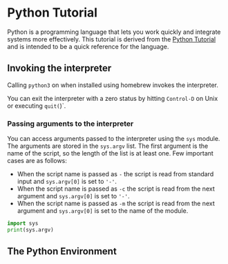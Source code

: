 # Python Tutorial

Python is a programming language that lets you work quickly and integrate systems more effectively. This tutorial is derived from the [Python Tutorial](https://docs.python.org/3/tutorial/index.html) and is intended to be a quick reference for the language.

## Invoking the interpreter

Calling `python3` on when installed using homebrew invokes the interpreter.

You can exit the interpreter with a zero status by hitting `Control-D` on Unix or executing `quit(`)`. 

### Passing arguments to the interpreter

You can access arguments passed to the interpreter using the `sys` module. The arguments are stored in the `sys.argv` list. The first argument is the name of the script, so the length of the list is at least one. Few important cases are as follows:

- When the script name is passed as `-` the script is read from standard input and `sys.argv[0]` is set to `'-'`. 
- When the script name is passed as `-c` the script is read from the next argument and `sys.argv[0]` is set to `'-'`. 
- When the script name is passed as `-m` the script is read from the next argument and `sys.argv[0]` is set to the name of the module.

```python
import sys
print(sys.argv)
```

## The Python Environment